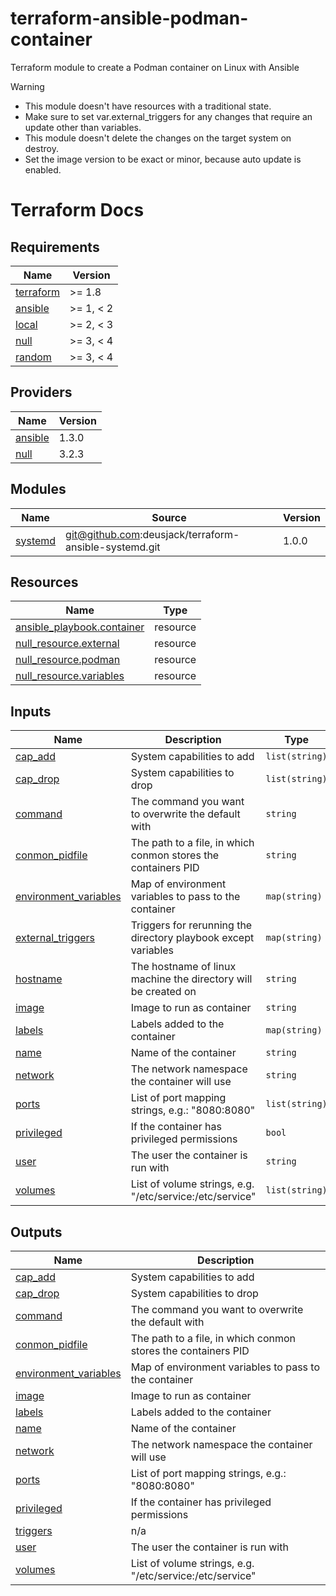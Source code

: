 # terraform-ansible-podman-container
Terraform module to create a Podman container on Linux with Ansible

> [!Warning]
> * This module doesn't have resources with a traditional state.
> * Make sure to set var.external_triggers for any changes that require an update other than variables.
> * This module doesn't delete the changes on the target system on destroy.
> * Set the image version to be exact or minor, because auto update is enabled.

# Terraform Docs

<!-- BEGIN_TF_DOCS -->
## Requirements

| Name | Version |
|------|---------|
| <a name="requirement_terraform"></a> [terraform](#requirement\_terraform) | >= 1.8 |
| <a name="requirement_ansible"></a> [ansible](#requirement\_ansible) | >= 1, < 2 |
| <a name="requirement_local"></a> [local](#requirement\_local) | >= 2, < 3 |
| <a name="requirement_null"></a> [null](#requirement\_null) | >= 3, < 4 |
| <a name="requirement_random"></a> [random](#requirement\_random) | >= 3, < 4 |

## Providers

| Name | Version |
|------|---------|
| <a name="provider_ansible"></a> [ansible](#provider\_ansible) | 1.3.0 |
| <a name="provider_null"></a> [null](#provider\_null) | 3.2.3 |

## Modules

| Name | Source | Version |
|------|--------|---------|
| <a name="module_systemd"></a> [systemd](#module\_systemd) | git@github.com:deusjack/terraform-ansible-systemd.git | 1.0.0 |

## Resources

| Name | Type |
|------|------|
| [ansible_playbook.container](https://registry.terraform.io/providers/ansible/ansible/latest/docs/resources/playbook) | resource |
| [null_resource.external](https://registry.terraform.io/providers/hashicorp/null/latest/docs/resources/resource) | resource |
| [null_resource.podman](https://registry.terraform.io/providers/hashicorp/null/latest/docs/resources/resource) | resource |
| [null_resource.variables](https://registry.terraform.io/providers/hashicorp/null/latest/docs/resources/resource) | resource |

## Inputs

| Name | Description | Type | Default | Required |
|------|-------------|------|---------|:--------:|
| <a name="input_cap_add"></a> [cap\_add](#input\_cap\_add) | System capabilities to add | `list(string)` | `[]` | no |
| <a name="input_cap_drop"></a> [cap\_drop](#input\_cap\_drop) | System capabilities to drop | `list(string)` | `[]` | no |
| <a name="input_command"></a> [command](#input\_command) | The command you want to overwrite the default with | `string` | `null` | no |
| <a name="input_conmon_pidfile"></a> [conmon\_pidfile](#input\_conmon\_pidfile) | The path to a file, in which conmon stores the containers PID | `string` | `null` | no |
| <a name="input_environment_variables"></a> [environment\_variables](#input\_environment\_variables) | Map of environment variables to pass to the container | `map(string)` | `{}` | no |
| <a name="input_external_triggers"></a> [external\_triggers](#input\_external\_triggers) | Triggers for rerunning the directory playbook except variables | `map(string)` | `{}` | no |
| <a name="input_hostname"></a> [hostname](#input\_hostname) | The hostname of linux machine the directory will be created on | `string` | n/a | yes |
| <a name="input_image"></a> [image](#input\_image) | Image to run as container | `string` | n/a | yes |
| <a name="input_labels"></a> [labels](#input\_labels) | Labels added to the container | `map(string)` | `{}` | no |
| <a name="input_name"></a> [name](#input\_name) | Name of the container | `string` | n/a | yes |
| <a name="input_network"></a> [network](#input\_network) | The network namespace the container will use | `string` | `"host"` | no |
| <a name="input_ports"></a> [ports](#input\_ports) | List of port mapping strings, e.g.: "8080:8080" | `list(string)` | `[]` | no |
| <a name="input_privileged"></a> [privileged](#input\_privileged) | If the container has privileged permissions | `bool` | `false` | no |
| <a name="input_user"></a> [user](#input\_user) | The user the container is run with | `string` | `null` | no |
| <a name="input_volumes"></a> [volumes](#input\_volumes) | List of volume strings, e.g. "/etc/service:/etc/service" | `list(string)` | `[]` | no |

## Outputs

| Name | Description |
|------|-------------|
| <a name="output_cap_add"></a> [cap\_add](#output\_cap\_add) | System capabilities to add |
| <a name="output_cap_drop"></a> [cap\_drop](#output\_cap\_drop) | System capabilities to drop |
| <a name="output_command"></a> [command](#output\_command) | The command you want to overwrite the default with |
| <a name="output_conmon_pidfile"></a> [conmon\_pidfile](#output\_conmon\_pidfile) | The path to a file, in which conmon stores the containers PID |
| <a name="output_environment_variables"></a> [environment\_variables](#output\_environment\_variables) | Map of environment variables to pass to the container |
| <a name="output_image"></a> [image](#output\_image) | Image to run as container |
| <a name="output_labels"></a> [labels](#output\_labels) | Labels added to the container |
| <a name="output_name"></a> [name](#output\_name) | Name of the container |
| <a name="output_network"></a> [network](#output\_network) | The network namespace the container will use |
| <a name="output_ports"></a> [ports](#output\_ports) | List of port mapping strings, e.g.: "8080:8080" |
| <a name="output_privileged"></a> [privileged](#output\_privileged) | If the container has privileged permissions |
| <a name="output_triggers"></a> [triggers](#output\_triggers) | n/a |
| <a name="output_user"></a> [user](#output\_user) | The user the container is run with |
| <a name="output_volumes"></a> [volumes](#output\_volumes) | List of volume strings, e.g. "/etc/service:/etc/service" |
<!-- END_TF_DOCS -->

